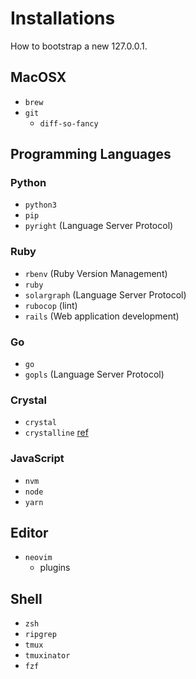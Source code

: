 # Installations
How to bootstrap a new 127.0.0.1.

## MacOSX
* `brew`
* `git`
	 * `diff-so-fancy`

## Programming Languages
### Python
* `python3`
* `pip`
* `pyright` (Language Server Protocol)

### Ruby
* `rbenv` (Ruby Version Management)
* `ruby`
* `solargraph` (Language Server Protocol)
* `rubocop` (lint)
* `rails` (Web application development)

### Go
* `go`
* `gopls` (Language Server Protocol)

### Crystal
* `crystal`
* `crystalline` [ref](https://github.com/elbywan/crystalline)

### JavaScript
* `nvm`
* `node`
* `yarn`

## Editor
* `neovim`
	 * plugins

## Shell
* `zsh`
* `ripgrep`
* `tmux`
* `tmuxinator`
* `fzf`
